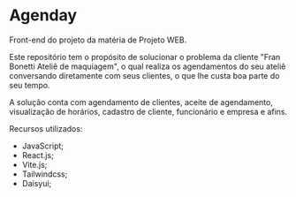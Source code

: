# Agenday

Front-end do projeto da matéria de Projeto WEB.

Este repositório tem o propósito de solucionar o problema da cliente "Fran Bonetti Ateliê de maquiagem", o qual realiza os agendamentos do seu ateliê conversando diretamente com seus clientes, o que lhe custa boa parte do seu tempo.

A solução conta com agendamento de clientes, aceite de agendamento, visualização de horários, cadastro de cliente, funcionário e empresa e afins.

Recursos utilizados:
- JavaScript;
- React.js;
- Vite.js;
- Tailwindcss;
- Daisyui;
